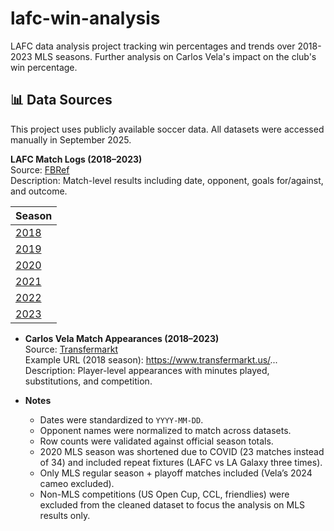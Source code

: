 # lafc-win-analysis
LAFC data analysis project tracking win percentages and trends over 2018-2023 MLS seasons. Further analysis on Carlos Vela's impact on the club's win percentage.

## 📊 Data Sources

This project uses publicly available soccer data. All datasets were accessed manually in September 2025.

**LAFC Match Logs (2018–2023)**  
Source: [FBRef](https://fbref.com/)  
Description: Match-level results including date, opponent, goals for/against, and outcome.

| Season |
|--------|
| [2018](https://fbref.com/en/squads/81d817a3/2018/Los-Angeles-FC-Stats) |
| [2019](https://fbref.com/en/squads/81d817a3/2019/Los-Angeles-FC-Stats) |
| [2020](https://fbref.com/en/squads/81d817a3/2020/Los-Angeles-FC-Stats) |
| [2021](https://fbref.com/en/squads/81d817a3/2021/Los-Angeles-FC-Stats) |
| [2022](https://fbref.com/en/squads/81d817a3/2022/Los-Angeles-FC-Stats) |
| [2023](https://fbref.com/en/squads/81d817a3/2023/Los-Angeles-FC-Stats) |

- **Carlos Vela Match Appearances (2018–2023)**  
  Source: [Transfermarkt](https://www.transfermarkt.us/)  
  Example URL (2018 season): https://www.transfermarkt.us/...  
  Description: Player-level appearances with minutes played, substitutions, and competition.

- **Notes**  
  - Dates were standardized to `YYYY-MM-DD`.  
  - Opponent names were normalized to match across datasets. 
  - Row counts were validated against official season totals.
  - 2020 MLS season was shortened due to COVID (23 matches instead of 34) and included repeat fixtures (LAFC vs LA Galaxy three times).
  - Only MLS regular season + playoff matches included (Vela’s 2024 cameo excluded).
  - Non-MLS competitions (US Open Cup, CCL, friendlies) were excluded from the cleaned dataset to focus the analysis on MLS results only.  

